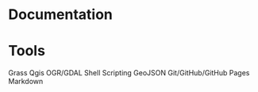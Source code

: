 Documentation
=============

Tools
=============
Grass
Qgis
OGR/GDAL
Shell Scripting
GeoJSON
Git/GitHub/GitHub Pages
Markdown